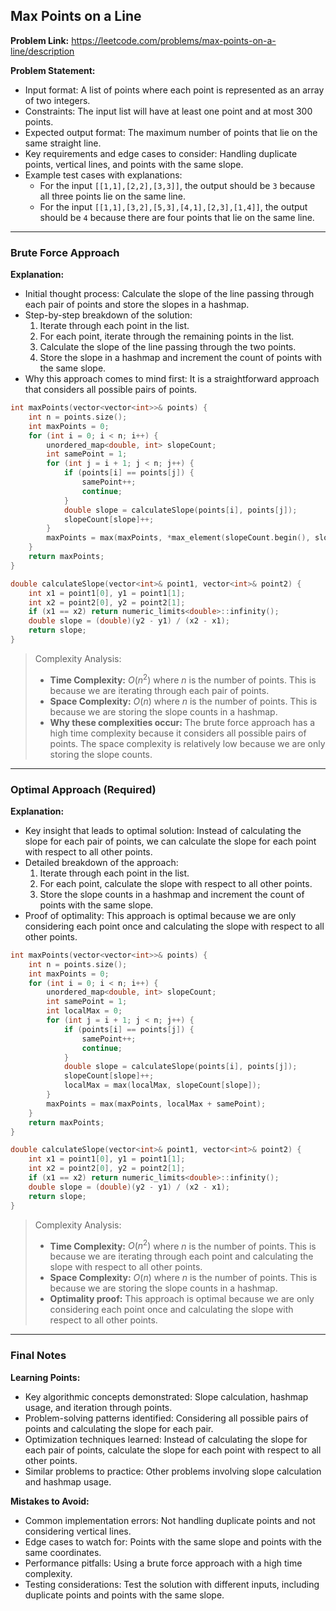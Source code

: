 ## Max Points on a Line

**Problem Link:** https://leetcode.com/problems/max-points-on-a-line/description

**Problem Statement:**
- Input format: A list of points where each point is represented as an array of two integers.
- Constraints: The input list will have at least one point and at most 300 points.
- Expected output format: The maximum number of points that lie on the same straight line.
- Key requirements and edge cases to consider: Handling duplicate points, vertical lines, and points with the same slope.
- Example test cases with explanations:
  - For the input `[[1,1],[2,2],[3,3]]`, the output should be `3` because all three points lie on the same line.
  - For the input `[[1,1],[3,2],[5,3],[4,1],[2,3],[1,4]]`, the output should be `4` because there are four points that lie on the same line.

---

### Brute Force Approach

**Explanation:**
- Initial thought process: Calculate the slope of the line passing through each pair of points and store the slopes in a hashmap.
- Step-by-step breakdown of the solution:
  1. Iterate through each point in the list.
  2. For each point, iterate through the remaining points in the list.
  3. Calculate the slope of the line passing through the two points.
  4. Store the slope in a hashmap and increment the count of points with the same slope.
- Why this approach comes to mind first: It is a straightforward approach that considers all possible pairs of points.

```cpp
int maxPoints(vector<vector<int>>& points) {
    int n = points.size();
    int maxPoints = 0;
    for (int i = 0; i < n; i++) {
        unordered_map<double, int> slopeCount;
        int samePoint = 1;
        for (int j = i + 1; j < n; j++) {
            if (points[i] == points[j]) {
                samePoint++;
                continue;
            }
            double slope = calculateSlope(points[i], points[j]);
            slopeCount[slope]++;
        }
        maxPoints = max(maxPoints, *max_element(slopeCount.begin(), slopeCount.end(), [](auto& a, auto& b) { return a.second < b.second; }) + samePoint);
    }
    return maxPoints;
}

double calculateSlope(vector<int>& point1, vector<int>& point2) {
    int x1 = point1[0], y1 = point1[1];
    int x2 = point2[0], y2 = point2[1];
    if (x1 == x2) return numeric_limits<double>::infinity();
    double slope = (double)(y2 - y1) / (x2 - x1);
    return slope;
}
```

> Complexity Analysis:
> - **Time Complexity:** $O(n^2)$ where $n$ is the number of points. This is because we are iterating through each pair of points.
> - **Space Complexity:** $O(n)$ where $n$ is the number of points. This is because we are storing the slope counts in a hashmap.
> - **Why these complexities occur:** The brute force approach has a high time complexity because it considers all possible pairs of points. The space complexity is relatively low because we are only storing the slope counts.

---

### Optimal Approach (Required)

**Explanation:**
- Key insight that leads to optimal solution: Instead of calculating the slope for each pair of points, we can calculate the slope for each point with respect to all other points.
- Detailed breakdown of the approach:
  1. Iterate through each point in the list.
  2. For each point, calculate the slope with respect to all other points.
  3. Store the slope counts in a hashmap and increment the count of points with the same slope.
- Proof of optimality: This approach is optimal because we are only considering each point once and calculating the slope with respect to all other points.

```cpp
int maxPoints(vector<vector<int>>& points) {
    int n = points.size();
    int maxPoints = 0;
    for (int i = 0; i < n; i++) {
        unordered_map<double, int> slopeCount;
        int samePoint = 1;
        int localMax = 0;
        for (int j = i + 1; j < n; j++) {
            if (points[i] == points[j]) {
                samePoint++;
                continue;
            }
            double slope = calculateSlope(points[i], points[j]);
            slopeCount[slope]++;
            localMax = max(localMax, slopeCount[slope]);
        }
        maxPoints = max(maxPoints, localMax + samePoint);
    }
    return maxPoints;
}

double calculateSlope(vector<int>& point1, vector<int>& point2) {
    int x1 = point1[0], y1 = point1[1];
    int x2 = point2[0], y2 = point2[1];
    if (x1 == x2) return numeric_limits<double>::infinity();
    double slope = (double)(y2 - y1) / (x2 - x1);
    return slope;
}
```

> Complexity Analysis:
> - **Time Complexity:** $O(n^2)$ where $n$ is the number of points. This is because we are iterating through each point and calculating the slope with respect to all other points.
> - **Space Complexity:** $O(n)$ where $n$ is the number of points. This is because we are storing the slope counts in a hashmap.
> - **Optimality proof:** This approach is optimal because we are only considering each point once and calculating the slope with respect to all other points.

---

### Final Notes

**Learning Points:**
- Key algorithmic concepts demonstrated: Slope calculation, hashmap usage, and iteration through points.
- Problem-solving patterns identified: Considering all possible pairs of points and calculating the slope for each pair.
- Optimization techniques learned: Instead of calculating the slope for each pair of points, calculate the slope for each point with respect to all other points.
- Similar problems to practice: Other problems involving slope calculation and hashmap usage.

**Mistakes to Avoid:**
- Common implementation errors: Not handling duplicate points and not considering vertical lines.
- Edge cases to watch for: Points with the same slope and points with the same coordinates.
- Performance pitfalls: Using a brute force approach with a high time complexity.
- Testing considerations: Test the solution with different inputs, including duplicate points and points with the same slope.